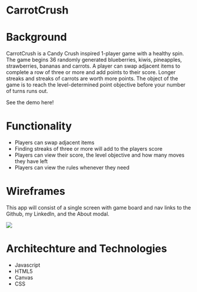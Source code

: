 # CarrotCrush

# Background

CarrotCrush is a Candy Crush inspired 1-player game with a healthy spin. The game begins 36 randomly generated blueberries, kiwis, pineapples, strawberries, bananas and carrots. A player can swap adjacent items to complete a row of three or more and add points to their score. Longer streaks and streaks of carrots are worth more points. The object of the game is to reach the level-determined point objective before your number of turns runs out.

See the demo here!

# Functionality

* Players can swap adjacent items
* Finding streaks of three or more will add to the players score
* Players can view their score, the level objective and how many moves they have left
* Players can view the rules whenever they need

# Wireframes
This app will consist of a single screen with game board and nav links to the Github, my LinkedIn, and the About modal.

![](https://i.imgur.com/mly6rzV.jpg)


# Architechture and Technologies

* Javascript
* HTML5
* Canvas
* CSS
